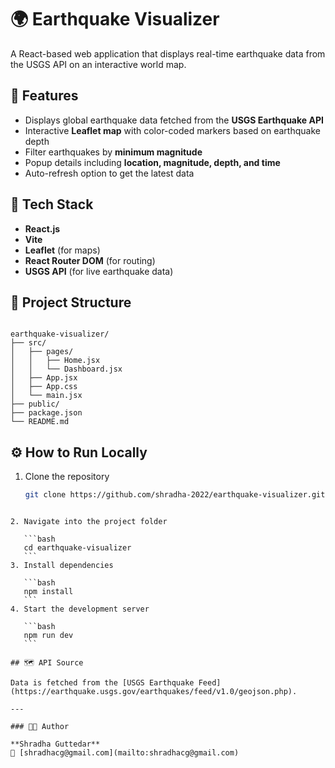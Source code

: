 # 🌍 Earthquake Visualizer

A React-based web application that displays real-time earthquake data from the USGS API on an interactive world map.

## 🚀 Features

- Displays global earthquake data fetched from the **USGS Earthquake API**  
- Interactive **Leaflet map** with color-coded markers based on earthquake depth  
- Filter earthquakes by **minimum magnitude**  
- Popup details including **location, magnitude, depth, and time**  
- Auto-refresh option to get the latest data  

## 🧭 Tech Stack

- **React.js**
- **Vite**
- **Leaflet** (for maps)
- **React Router DOM** (for routing)
- **USGS API** (for live earthquake data)

## 📂 Project Structure

```

earthquake-visualizer/
├── src/
│   ├── pages/
│   │   ├── Home.jsx
│   │   └── Dashboard.jsx
│   ├── App.jsx
│   ├── App.css
│   └── main.jsx
├── public/
├── package.json
└── README.md

````

## ⚙️ How to Run Locally

1. Clone the repository  
   ```bash
   git clone https://github.com/shradha-2022/earthquake-visualizer.git
````

2. Navigate into the project folder

   ```bash
   cd earthquake-visualizer
   ```
3. Install dependencies

   ```bash
   npm install
   ```
4. Start the development server

   ```bash
   npm run dev
   ```

## 🗺️ API Source

Data is fetched from the [USGS Earthquake Feed](https://earthquake.usgs.gov/earthquakes/feed/v1.0/geojson.php).

---

### 👩‍💻 Author

**Shradha Guttedar**
📧 [shradhacg@gmail.com](mailto:shradhacg@gmail.com)


